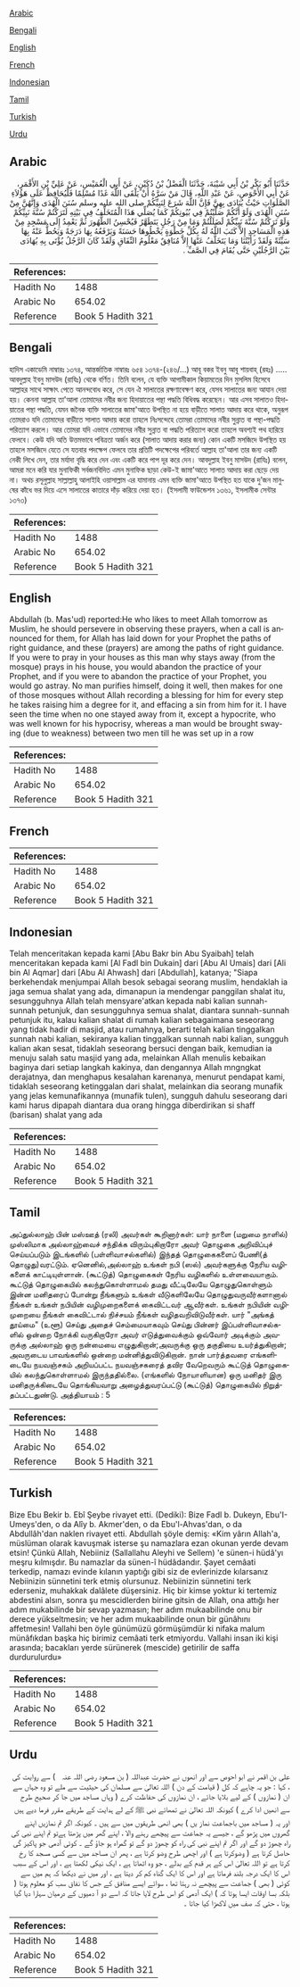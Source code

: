 [Arabic](#arabic)

[Bengali](#bengali)

[English](#english)

[French](#french)

[Indonesian](#indonesian)

[Tamil](#tamil)

[Turkish](#turkish)

[Urdu](#urdu)

## Arabic


<div dir="rtl" lang="ar" style={{fontSize:'larger',backgroundColor:'#f8f9fa',padding:20}}>
حَدَّثَنَا أَبُو بَكْرِ بْنُ أَبِي شَيْبَةَ، حَدَّثَنَا الْفَضْلُ بْنُ دُكَيْنٍ، عَنْ أَبِي الْعُمَيْسِ، عَنْ عَلِيِّ بْنِ الأَقْمَرِ، عَنْ أَبِي الأَحْوَصِ، عَنْ عَبْدِ اللَّهِ، قَالَ مَنْ سَرَّهُ أَنْ يَلْقَى اللَّهَ غَدًا مُسْلِمًا فَلْيُحَافِظْ عَلَى هَؤُلاَءِ الصَّلَوَاتِ حَيْثُ يُنَادَى بِهِنَّ فَإِنَّ اللَّهَ شَرَعَ لِنَبِيِّكُمْ صلى الله عليه وسلم سُنَنَ الْهُدَى وَإِنَّهُنَّ مِنْ سُنَنِ الْهُدَى وَلَوْ أَنَّكُمْ صَلَّيْتُمْ فِي بُيُوتِكُمْ كَمَا يُصَلِّي هَذَا الْمُتَخَلِّفُ فِي بَيْتِهِ لَتَرَكْتُمْ سُنَّةَ نَبِيِّكُمْ وَلَوْ تَرَكْتُمْ سُنَّةَ نَبِيِّكُمْ لَضَلَلْتُمْ وَمَا مِنْ رَجُلٍ يَتَطَهَّرُ فَيُحْسِنُ الطُّهُورَ ثُمَّ يَعْمِدُ إِلَى مَسْجِدٍ مِنْ هَذِهِ الْمَسَاجِدِ إِلاَّ كَتَبَ اللَّهُ لَهُ بِكُلِّ خَطْوَةٍ يَخْطُوهَا حَسَنَةً وَيَرْفَعُهُ بِهَا دَرَجَةً وَيَحُطُّ عَنْهُ بِهَا سَيِّئَةً وَلَقَدْ رَأَيْتُنَا وَمَا يَتَخَلَّفُ عَنْهَا إِلاَّ مُنَافِقٌ مَعْلُومُ النِّفَاقِ وَلَقَدْ كَانَ الرَّجُلُ يُؤْتَى بِهِ يُهَادَى بَيْنَ الرَّجُلَيْنِ حَتَّى يُقَامَ فِي الصَّفِّ ‏.‏
</div>
<div style={{backgroundColor:'#f8f9fa',padding:20, marginBottom: 10}}><table> <thead> <tr> <th>References:</th> <th></th> </tr> </thead> <tbody><tr><td>Hadith No</td><td>1488</td></tr><tr><td>Arabic No</td><td>654.02</td></tr><tr><td>Reference</td><td>Book 5 Hadith 321</td></tr></tbody></table></div>

## Bengali


<div dir="ltr" lang="bn" style={{fontSize:'larger',backgroundColor:'#f8f9fa',padding:20}}>
হাদিস একাডেমি নাম্বারঃ ১৩৭৪, আন্তর্জাতিক নাম্বারঃ ৬৫৪ ১৩৭৪-(২৪৬/...) আবূ বকর ইবনু আবূ শায়বাহ্ (রহঃ) ..... আবদুল্লাহ ইবনু মাসউদ (রাযিঃ) থেকে বর্ণিত। তিনি বলেন, যে ব্যক্তি আগামীকাল কিয়ামতের দিন মুসলিম হিসেবে আল্লাহর সাথে সাক্ষাৎ পেতে আনন্দবোধ করে, সে যেন ঐ সালাতের রক্ষণাবেক্ষণ করে, যেসব সালাতের জন্য আযান দেয়া হয়। কেননা আল্লাহ তা'আলা তোমাদের নবীর জন্য হিদায়াতের পন্থা পদ্ধতি বিধিবদ্ধ করেছেন। আর এসব সালাতও হিদায়াতের পন্থা পদ্ধতি, যেমন জনৈক ব্যক্তি সালাতের জামা'আতে উপস্থিত না হয়ে বাড়ীতে সালাত আদায় করে থাকে, অনুরূপ তোমরাও যদি তোমাদের বাড়ীতে সালাত আদায় করো তাহলে নিঃসন্দেহে তোমরা তোমাদের নবীর সুন্নাত বা পন্থা-পদ্ধতি পরিত্যাগ করলে। আর তোমরা যদি এভাবে তোমাদের নবীর সুন্নাত বা পদ্ধতি পরিত্যাগ করো তাহলে অবশ্যই পথ হারিয়ে ফেলবে। কেউ যদি অতি উত্তমভাবে পবিত্রতা অর্জন করে (সালাত আদায় করার জন্য) কোন একটি মসজিদে উপস্থিত হয় তাহলে মসজিদে যেতে সে যতবার পদক্ষেপ ফেলবে তার প্রতিটি পদক্ষেপের পরিবর্তে আল্লাহ তা'আলা তার জন্য একটি নেকী লিখে দেন, তার মর্যাদা বৃদ্ধি করে দেন এবং একটি করে পাপ দূর করে দেন। আবদুল্লাহ ইবনু মাসউদ (রাযিঃ) বলেন, আমরা মনে করি যার মুনাফিকী সর্বজনবিদিত এমন মুনাফিক ছাড়া কেউ-ই জামা'আতে সালাত আদায় করা ছেড়ে দেয় না। অথচ রসূলুল্লাহ সাল্লাল্লাহু আলাইহি ওয়াসাল্লাম এর যামানায় এমন ব্যক্তি জামা'আতে উপস্থিত হত যাকে দু’জন মানুষের কাঁধে ভর দিয়ে এসে সালাতের কাতারে দাঁড় করিয়ে দেয়া হত। (ইসলামী ফাউন্ডেশন ১৩৬১, ইসলামীক সেন্টার ১৩৭৩)
</div>
<div style={{backgroundColor:'#f8f9fa',padding:20, marginBottom: 10}}><table> <thead> <tr> <th>References:</th> <th></th> </tr> </thead> <tbody><tr><td>Hadith No</td><td>1488</td></tr><tr><td>Arabic No</td><td>654.02</td></tr><tr><td>Reference</td><td>Book 5 Hadith 321</td></tr></tbody></table></div>

## English


<div dir="ltr" lang="en" style={{fontSize:'larger',backgroundColor:'#f8f9fa',padding:20}}>
Abdullah (b. Mas'ud) reported:He who likes to meet Allah tomorrow as Muslim, he should persevere in observing these prayers, when a call is announced for them, for Allah has laid down for your Prophet the paths of right guidance, and these (prayers) are among the paths of right guidance. If you were to pray in your houses as this man why stays away (from the mosque) prays in his house, you would abandon the practice of your Prophet, and if you were to abandon the practice of your Prophet, you would go astray. No man purifies himself, doing it well, then makes for one of those mosques without Allah recording a blessing for him for every step he takes raising him a degree for it, and effacing a sin from him for it. I have seen the time when no one stayed away from it, except a hypocrite, who was well known for his hypocrisy, whereas a man would be brought swaying (due to weakness) between two men till he was set up in a row
</div>
<div style={{backgroundColor:'#f8f9fa',padding:20, marginBottom: 10}}><table> <thead> <tr> <th>References:</th> <th></th> </tr> </thead> <tbody><tr><td>Hadith No</td><td>1488</td></tr><tr><td>Arabic No</td><td>654.02</td></tr><tr><td>Reference</td><td>Book 5 Hadith 321</td></tr></tbody></table></div>

## French


<div dir="ltr" lang="fr" style={{fontSize:'larger',backgroundColor:'#f8f9fa',padding:20}}>

</div>
<div style={{backgroundColor:'#f8f9fa',padding:20, marginBottom: 10}}><table> <thead> <tr> <th>References:</th> <th></th> </tr> </thead> <tbody><tr><td>Hadith No</td><td>1488</td></tr><tr><td>Arabic No</td><td>654.02</td></tr><tr><td>Reference</td><td>Book 5 Hadith 321</td></tr></tbody></table></div>

## Indonesian


<div dir="ltr" lang="id" style={{fontSize:'larger',backgroundColor:'#f8f9fa',padding:20}}>
Telah menceritakan kepada kami [Abu Bakr bin Abu Syaibah] telah menceritakan kepada kami [Al Fadl bin Dukain] dari [Abu Al Umais] dari [Ali bin Al Aqmar] dari [Abu Al Ahwash] dari [Abdullah], katanya; "Siapa berkehendak menjumpai Allah besok sebagai seorang muslim, hendaklah ia jaga semua shalat yang ada, dimanapun ia mendengar panggilan shalat itu, sesungguhnya Allah telah mensyare'atkan kepada nabi kalian sunnah-sunnah petunjuk, dan sesungguhnya semua shalat, diantara sunnah-sunnah petunjuk itu, kalau kalian shalat di rumah kalian sebagaimana seseorang yang tidak hadir di masjid, atau rumahnya, berarti telah kalian tinggalkan sunnah nabi kalian, sekiranya kalian tinggalkan sunnah nabi kalian, sungguh kalian akan sesat, tidaklah seseorang bersuci dengan baik, kemudian ia menuju salah satu masjid yang ada, melainkan Allah menulis kebaikan baginya dari setiap langkah kakinya, dan dengannya Allah mngngkat derajatnya, dan menghapus kesalahan karenanya, menurut pendapat kami, tidaklah seseorang ketinggalan dari shalat, melainkan dia seorang munafik yang jelas kemunafikannya (munafik tulen), sungguh dahulu seseorang dari kami harus dipapah diantara dua orang hingga diberdirikan si shaff (barisan) shalat yang ada
</div>
<div style={{backgroundColor:'#f8f9fa',padding:20, marginBottom: 10}}><table> <thead> <tr> <th>References:</th> <th></th> </tr> </thead> <tbody><tr><td>Hadith No</td><td>1488</td></tr><tr><td>Arabic No</td><td>654.02</td></tr><tr><td>Reference</td><td>Book 5 Hadith 321</td></tr></tbody></table></div>

## Tamil


<div dir="ltr" lang="ta" style={{fontSize:'larger',backgroundColor:'#f8f9fa',padding:20}}>
அப்துல்லாஹ் பின் மஸ்ஊத் (ரலி) அவர்கள் கூறினார்கள்: யார் நாளை (மறுமை நாளில்) முஸ்லிமாக அல்லாஹ்வைச் சந்திக்க விரும்புகிறாரோ அவர் தொழுகை அறிவிப்புச் செய்யப்படும் இடங்களில் (பள்ளிவாசல்களில்) இந்தத் தொழுகைகளைப் பேணி(த் தொழுது)வரட்டும். ஏனெனில்,அல்லாஹ் உங்கள் நபி (ஸல்) அவர்களுக்கு நேரிய வழிகளைக் காட்டியுள்ளான். (கூட்டுத்) தொழுகைகள் நேரிய வழிகளில் உள்ளவையாகும். கூட்டுத் தொழுகையில் கலந்துகொள்ளாமல் தமது வீட்டிலேயே தொழுதுகொள்ளும் இன்ன மனிதரைப் போன்று நீங்களும் உங்கள் வீடுகளிலேயே தொழுதுவருவீர்களானால் நீங்கள் உங்கள் நபியின் வழிமுறைகளைக் கைவிட்டவர் ஆவீர்கள். உங்கள் நபியின் வழிமுறையை நீங்கள் கைவிட்டால் நிச்சயம் நீங்கள் வழிதவறிவிடுவீர்கள். யார் "அங்கத் தூய்மை" (உளூ) செய்து அதைச் செம்மையாகவும் செய்து பின்னர் இப்பள்ளிவாசல்களில் ஒன்றை நோக்கி வருகிறாரோ அவர் எடுத்துவைக்கும் ஒவ்வோர் அடிக்கும் அவருக்கு அல்லாஹ் ஒரு நன்மையை எழுதுகிறான்;அவருக்கு ஒரு தகுதியை உயர்த்துகிறான்; அவருடைய பாவங்களில் ஒன்றை மன்னித்துவிடுகிறான். நான் பார்த்தவரை எங்களிடையே நயவஞ்சகம் அறியப்பட்ட நயவஞ்சகரைத் தவிர வேறெவரும் கூட்டுத் தொழுகையில் கலந்துகொள்ளாமல் இருந்ததில்லை. (எங்களில் நோயாளியான) ஒரு மனிதர் இரு மனிதருக்கிடையே தொங்கியவாறு அழைத்துவரப்பட்டு (கூட்டுத்) தொழுகையில் நிறுத்தப்பட்டதுண்டு. அத்தியாயம் : 5
</div>
<div style={{backgroundColor:'#f8f9fa',padding:20, marginBottom: 10}}><table> <thead> <tr> <th>References:</th> <th></th> </tr> </thead> <tbody><tr><td>Hadith No</td><td>1488</td></tr><tr><td>Arabic No</td><td>654.02</td></tr><tr><td>Reference</td><td>Book 5 Hadith 321</td></tr></tbody></table></div>

## Turkish


<div dir="ltr" lang="tr" style={{fontSize:'larger',backgroundColor:'#f8f9fa',padding:20}}>
Bize Ebu Bekir b. Ebî Şeybe rivayet etti. (Dediki): Bize Fadl b. Dukeyn, Ebu'I-Umeys'den, o da Alîy b. Akmer'den, o da Ebu'l-Ahvas'dan, o da Abdullâh'dan naklen rivayet etti. Abdullah şöyle demiş: «Kim yârın Allah'a, müslüman olarak kavuşmak isterse şu namazlara ezan okunan yerde devam etsin! Çünkü Allah, Nebiiniz (Sallallahu Aleyhi ve Sellem) 'e sünen-i hüdâ'yı meşru kılmışdır. Bu namazlar da sünen-î hüdâdandır. Şayet cemâati terkedip, namazı evinde kılanın yaptığı gibi siz de evlerinizde kılarsanız Nebiinizin sünnetini terk etmiş olursunuz. Nebiinizin sünnetini terk ederseniz, muhakkak dalâlete düşersiniz. Hiç bir kimse yoktur ki tertemiz abdestini alsın, sonra şu mescidlerden birine gitsin de Allah, ona attığı her adım mukabilinde bir sevap yazmasın; her adım mukaabilinde onu bir derece yükseltmesin; ve her adım mukaabilinde onun bir günâhını affetmesin! Vallahi ben öyle günümüzü görmüşümdür ki nifaka malum münâfıkdan başka hiç birimiz cemâati terk etmiyordu. Vallahi insan iki kişi arasında; bacakları yerde sürünerek (mescide) getirilir de saffa durdurulurdu»
</div>
<div style={{backgroundColor:'#f8f9fa',padding:20, marginBottom: 10}}><table> <thead> <tr> <th>References:</th> <th></th> </tr> </thead> <tbody><tr><td>Hadith No</td><td>1488</td></tr><tr><td>Arabic No</td><td>654.02</td></tr><tr><td>Reference</td><td>Book 5 Hadith 321</td></tr></tbody></table></div>

## Urdu


<div dir="rtl" lang="ur" style={{fontSize:'larger',backgroundColor:'#f8f9fa',padding:20}}>
علی بن اقمر نے ابو احوص سے اور انھوں نے حضرت عبداللہ ( بن مسعود ‌رضی ‌اللہ ‌عنہ ‌ ‌ ) سے روایت کی ، کہا : جو یہ چاہے کہ کل ( قیامت کے دن ) اللہ تعالیٰ سے مسلمان کی حیثیت سے ملے تو وہ جہاں سے ان ( نمازوں ) کے لیے بلایا جائے ، ان نمازوں کی حفاظت کرے ( وہاں مساجد میں جا کر صحیح طرح سے انھیں ادا کرے ) کیونکہ اللہ تعالیٰ نے تمھائے نبی ﷺ کے لے ہدایت کے طریقے مقرر فرما دیے ہیں اور یہ ( مساجد میں باجماعت نماز یں ) بھی انھی طریقوں میں سے ہیں ۔ کیونکہ اگر تم نمازیں اپنے گھروں میں پڑھو گے ، جیسے یہ جماعت سے پیچھے رہنے والا ، اپنے گھر میں پڑھتا ہےتو تم اپنے نبی کی راہ چھوڑ دو گے اور اگر تم اپنے نبی کی راہ کو چھوڑ دو گے تو گمراہ ہو جاؤ گے ۔ کوئی آدمی جو پاکیز گی حاصل کرتا ہے ( وضوکرتا ہے ) اور اچھی طرح وضو کرتا ہے ، پھر ان مساجد میں سے کسی مسجد کا رخ کرتا ہے تو اللہ تعالیٰ اس کے ہر قدم کے بدلے ، جو وہ اٹھاتا ہے ، ایک نیکی لکھتا ہے ، اور اس کے سبب اس کا ایک درجہ بلند فرماتا ہے اور اس کا ایک گناہ کم کر دیتا ہے ، اور میں نے دیکھا کہ ہم میں سے کوئی ( بھی ) جماعت سے پیچھے نہ رہتا تھا ، سوائے ایسے منافق کے جس کا نفاق سب کو معلوم ہوتا ( بلکہ بسا اوقات ایسا ہوتا کہ ) ایک آدمی کو اس طرح لایا جاتا کہ اسے دو آ دمیوں کے درمیان سہارا دیا گیا ہوتا ، حتی کہ صف میں لاکھڑا کیا جاتا ۔
</div>
<div style={{backgroundColor:'#f8f9fa',padding:20, marginBottom: 10}}><table> <thead> <tr> <th>References:</th> <th></th> </tr> </thead> <tbody><tr><td>Hadith No</td><td>1488</td></tr><tr><td>Arabic No</td><td>654.02</td></tr><tr><td>Reference</td><td>Book 5 Hadith 321</td></tr></tbody></table></div>